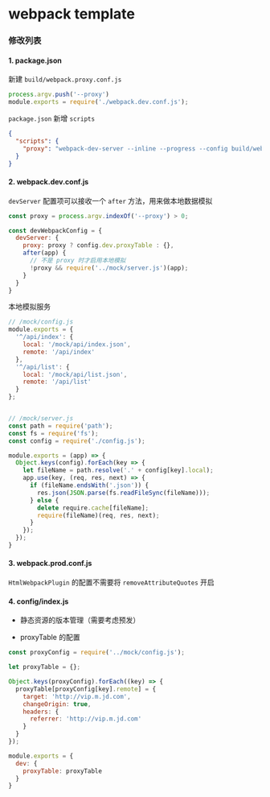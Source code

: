 webpack template
===

### 修改列表

#### 1. package.json

新建 `build/webpack.proxy.conf.js`
```javascript
process.argv.push('--proxy')
module.exports = require('./webpack.dev.conf.js');
```

`package.json` 新增 `scripts`
```json
{
  "scripts": {
    "proxy": "webpack-dev-server --inline --progress --config build/webpack.proxy.conf.js"
  }
}
```

#### 2. webpack.dev.conf.js

`devServer` 配置项可以接收一个 `after` 方法，用来做本地数据模拟

``` javascript
const proxy = process.argv.indexOf('--proxy') > 0;

const devWebpackConfig = {
  devServer: {
    proxy: proxy ? config.dev.proxyTable : {},
    after(app) {
      // 不是 proxy 时才启用本地模拟
      !proxy && require('../mock/server.js')(app);
    }
  }
}
```

本地模拟服务
```javascript
// /mock/config.js
module.exports = {
  '^/api/index': {
    local: '/mock/api/index.json',
    remote: '/api/index'
  },
  '^/api/list': {
    local: '/mock/api/list.json',
    remote: '/api/list'
  }
};


// /mock/server.js
const path = require('path');
const fs = require('fs');
const config = require('./config.js');

module.exports = (app) => {
  Object.keys(config).forEach(key => {
    let fileName = path.resolve('.' + config[key].local);
    app.use(key, (req, res, next) => {
      if (fileName.endsWith('.json')) {
        res.json(JSON.parse(fs.readFileSync(fileName)));
      } else {
        delete require.cache[fileName];
        require(fileName)(req, res, next);
      }
    });
  });
}
```

#### 3. webpack.prod.conf.js

`HtmlWebpackPlugin` 的配置不需要将 `removeAttributeQuotes` 开启

#### 4. config/index.js

* 静态资源的版本管理（需要考虑预发）

* proxyTable 的配置
```javascript
const proxyConfig = require('../mock/config.js');

let proxyTable = {};

Object.keys(proxyConfig).forEach((key) => {
  proxyTable[proxyConfig[key].remote] = {
    target: 'http://vip.m.jd.com',
    changeOrigin: true,
    headers: {
      referrer: 'http://vip.m.jd.com'
    }
  }
});

module.exports = {
  dev: {
    proxyTable: proxyTable
  }
}
```